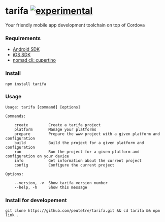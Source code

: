 tarifa [![experimental](http://hughsk.github.io/stability-badges/dist/experimental.svg)](http://github.com/hughsk/stability-badges)
======

Your friendly mobile app development toolchain on top of Cordova


### Requirements

* [Android SDK](http://developer.android.com/)
* [iOS SDK](http://developer.apple.com/)
* [nomad cli: cupertino](https://github.com/nomad/cupertino)

### Install

```
npm install tarifa
```

### Usage

```
Usage: tarifa [command] [options]

Commands:

    create         Create a tarifa project
    platform       Manage your platforms
    prepare        Prepare the www project with a given platform and configuration
    build          Build the project for a given platform and configuration
    run            Run the project for a given platform and configuration on your device
    info           Get information about the current project
    config         Configure the current project

Options:

    --version, -v  Show tarifa version number
    --help, -h     Show this message
```

### Install for developement

```
git clone https://github.com/peutetre/tarifa.git && cd tarifa && npm link .
```
